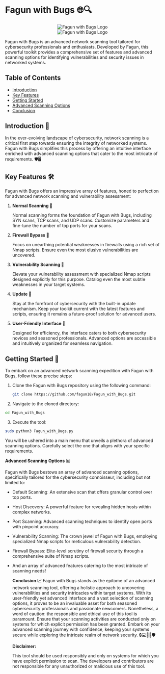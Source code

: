 # Fagun with Bugs 🌐🔍

<div align="center">
  <img src="https://instagram.fdac14-1.fna.fbcdn.net/v/t51.2885-19/399563165_783491390212793_3831279392301974985_n.jpg?stp=dst-jpg_s150x150&_nc_ht=instagram.fdac14-1.fna.fbcdn.net&_nc_cat=105&_nc_ohc=IonRhRjDA0UAX8usY0z&edm=ACWDqb8BAAAA&ccb=7-5&oh=00_AfA7DVjQ-IW9z7NUT_QpbIVdRLLajrSfVfTHnxNBAkmE1w&oe=65528B4D&_nc_sid=ee9879" alt="Fagun with Bugs Logo">
</div>

<div align="center">
  <img src="[https://instagram.fdac14-1.fna.fbcdn.net/v/t51.2885-19/399563165_783491390212793_3831279392301974985_n.jpg?stp=dst-jpg_s150x150&_nc_ht=instagram.fdac14-1.fna.fbcdn.net&_nc_cat=105&_nc_ohc=IonRhRjDA0UAX8usY0z&edm=ACWDqb8BAAAA&ccb=7-5&oh=00_AfA7DVjQ-IW9z7NUT_QpbIVdRLLajrSfVfTHnxNBAkmE1w&oe=65528B4D&_nc_sid=ee9879](https://scontent.fjsr13-1.fna.fbcdn.net/v/t39.30808-6/400858059_3583590655197009_454418728444213375_n.jpg?stp=dst-jpg_p526x296&_nc_cat=106&ccb=1-7&_nc_sid=5f2048&_nc_eui2=AeHNQCMmvjp4tkT4QPqZwrHRbpIMtjqYmKZukgy2OpiYpjG02Fi3ZssEeyo7P4_y8RvoNCsGKwdjX-J42EMF0kxy&_nc_ohc=eVIkIKqLIAYAX9IaUEI&_nc_ht=scontent.fjsr13-1.fna&oh=00_AfCSHg5rfuBTLuBZ1MbPiI2KTV_WwdrGtOmQmrSRuBc-cg&oe=65533D79)" alt="Fagun with Bugs Logo">
</div>


Fagun with Bugs is an advanced network scanning tool tailored for cybersecurity professionals and enthusiasts. Developed by Fagun, this powerful toolkit provides a comprehensive set of features and advanced scanning options for identifying vulnerabilities and security issues in networked systems.

## Table of Contents

- [Introduction](#introduction)
- [Key Features](#key-features)
- [Getting Started](#getting-started)
- [Advanced Scanning Options](#advanced-scanning-options)
- [Conclusion](#conclusion)

## Introduction 🚀

In the ever-evolving landscape of cybersecurity, network scanning is a critical first step towards ensuring the integrity of networked systems. Fagun with Bugs simplifies this process by offering an intuitive interface enriched with advanced scanning options that cater to the most intricate of requirements. 🛡️🖥️

## Key Features 🛠️

Fagun with Bugs offers an impressive array of features, honed to perfection for advanced network scanning and vulnerability assessment:

1. **Normal Scanning 📡**
   
   Normal scanning forms the foundation of Fagun with Bugs, including SYN scans, TCP scans, and UDP scans. Customize parameters and fine-tune the number of top ports for your scans.

2. **Firewall Bypass 🚧**

   Focus on unearthing potential weaknesses in firewalls using a rich set of Nmap scripts. Ensure even the most elusive vulnerabilities are uncovered.

3. **Vulnerability Scanning 🌟**

   Elevate your vulnerability assessment with specialized Nmap scripts designed explicitly for this purpose. Catalog even the most subtle weaknesses in your target systems.

4. **Update 🔄**

   Stay at the forefront of cybersecurity with the built-in update mechanism. Keep your toolkit current with the latest features and scripts, ensuring it remains a future-proof solution for advanced users.

5. **User-Friendly Interface 🤝**

   Designed for efficiency, the interface caters to both cybersecurity novices and seasoned professionals. Advanced options are accessible and intuitively organized for seamless navigation.

## Getting Started 🏁

To embark on an advanced network scanning expedition with Fagun with Bugs, follow these precise steps:

1. Clone the Fagun with Bugs repository using the following command:

   ```bash
   git clone https://github.com/fagun18/Fagun_with_Bugs.git
   ```

2. Navigate to the cloned directory:

  ```bash
cd Fagun_with_Bugs
  ```

3. Execute the tool:

 ```bash
sudo python3 Fagun_with_Bugs.py
 ```


You will be ushered into a main menu that unveils a plethora of advanced scanning options. Carefully select the one that aligns with your specific requirements.


**Advanced Scanning Options 📊**

Fagun with Bugs bestows an array of advanced scanning options, specifically tailored for the cybersecurity connoisseur, including but not limited to:

- Default Scanning: An extensive scan that offers granular control over top ports.
- Host Discovery: A powerful feature for revealing hidden hosts within complex networks.
- Port Scanning: Advanced scanning techniques to identify open ports with pinpoint accuracy.
- Vulnerability Scanning: The crown jewel of Fagun with Bugs, employing specialized Nmap scripts for meticulous vulnerability detection.
- Firewall Bypass: Elite-level scrutiny of firewall security through a comprehensive suite of Nmap scripts.
- And an array of advanced features catering to the most intricate of scanning needs!

  **Conclusion 📈**
  Fagun with Bugs stands as the epitome of an advanced network scanning tool, offering a holistic approach to uncovering vulnerabilities and security intricacies within target systems. With its user-friendly yet advanced interface and a vast selection of scanning options, it proves to be an invaluable asset for both seasoned cybersecurity professionals and passionate newcomers. Nonetheless, a word of caution: the responsible and ethical use of this tool is paramount. Ensure that your scanning activities are conducted only on systems for which explicit permission has been granted. Embark on your advanced scanning journey with confidence, keeping your systems secure while exploring the intricate realm of network security. 🔒💻💂‍♂️🛡️

  **Disclaimer:**

   This tool should be used responsibly and only on systems for which you have explicit permission to scan. The developers and contributors are not responsible for any unauthorized or malicious use of this tool.

